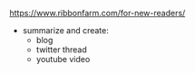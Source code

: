https://www.ribbonfarm.com/for-new-readers/
- summarize and create:
  - blog
  - twitter thread
  - youtube video
